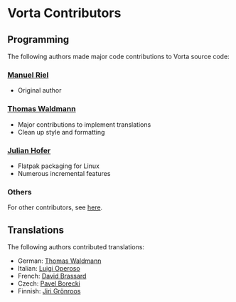 # Vorta Contributors

## Programming
The following authors made major code contributions to Vorta source code:

### [Manuel Riel](https://github.com/m3nu)
- Original author

### [Thomas Waldmann](https://github.com/ThomasWaldmann)
- Major contributions to implement translations
- Clean up style and formatting

### [Julian Hofer](https://github.com/Hofer-Julian)
- Flatpak packaging for Linux
- Numerous incremental features

### Others
For other contributors, see [here](https://github.com/borgbase/vorta/graphs/contributors).


## Translations
The following authors contributed translations:

- German: [Thomas Waldmann](https://github.com/ThomasWaldmann)
- Italian: [Luigi Operoso](https://github.com/brokenpip3)
- French: [David Brassard](https://github.com/dbrassard)
- Czech: [Pavel Borecki](https://www.transifex.com/user/profile/pavelb/)
- Finnish: [Jiri Grönroos](https://en.liberapay.com/artnay/)
